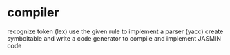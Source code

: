 # compiler
recognize token (lex) use the given rule to implement a parser (yacc) create symboltable and write a code generator to compile and implement JASMIN code
